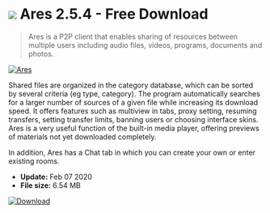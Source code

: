 # ![](https://cdn.softexe.net/static/icon/9/ares-8660.png) Ares 2.5.4 - Free Download

> Ares is a P2P client that enables sharing of resources between multiple users including audio files, videos, programs, documents and photos.

[![Ares](https://gallery.dpcdn.pl/imgc/Tools/1435/g_-_420x350_1.5_-_x20110110130428_00.png)](https://softexe.net/win/internet/torrent-client/ares:hffR.html)

Shared files are organized in the category database, which can be sorted by several criteria (eg type, category). The program automatically searches for a larger number of sources of a given file while increasing its download speed. It offers features such as multiview in tabs, proxy setting, resuming transfers, setting transfer limits, banning users or choosing interface skins. Ares is a very useful function of the built-in media player, offering previews of materials not yet downloaded completely.
 
 In addition, Ares has a Chat tab in which you can create your own or enter existing rooms.


- **Update:** Feb 07 2020
- **File size:** 6.54 MB

[![Download](https://cdn.softexe.net/static/img/download.png)](https://softexe.net/win/internet/torrent-client/ares:hffR.html)

